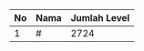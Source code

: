 | No | Nama            | Jumlah Level |
|----|-----------------|--------------|
| 1  | #    |    2724        |
